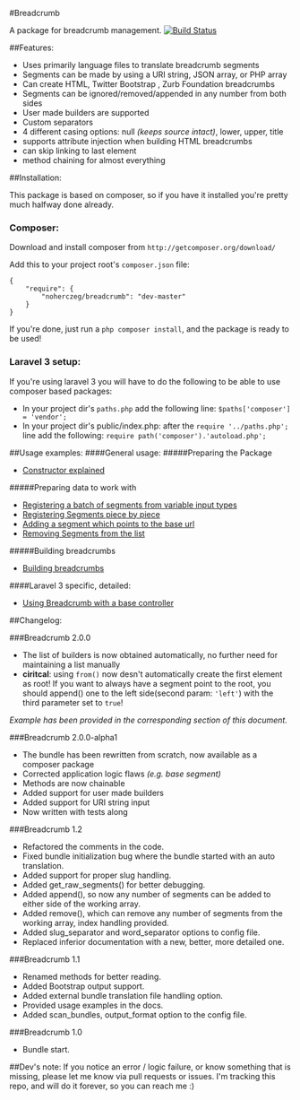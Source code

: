 #Breadcrumb

A package for breadcrumb management. [![Build Status](https://secure.travis-ci.org/noherczeg/breadcrumb.png?branch=develop)](https://travis-ci.org/noherczeg/breadcrumb)

##Features:

+ Uses primarily language files to translate breadcrumb segments
+ Segments can be made by using a URI string, JSON array, or PHP array
+ Can create HTML, Twitter Bootstrap , Zurb Foundation breadcrumbs
+ Segments can be ignored/removed/appended in any number from both sides
+ User made builders are supported
+ Custom separators
+ 4 different casing options: null _(keeps source intact)_, lower, upper, title
+ supports attribute injection when building HTML breadcrumbs
+ can skip linking to last element
+ method chaining for almost everything

##Installation:

This package is based on composer, so if you have it installed you're pretty much halfway done already.

### Composer:
Download and install composer from `http://getcomposer.org/download/`

Add this to your project root's `composer.json` file:
```
{
    "require": {
        "noherczeg/breadcrumb": "dev-master"
    }
}
```
If you're done, just run a `php composer install`, and the package is ready to be used!

### Laravel 3 setup:
If you're using laravel 3 you will have to do the following to be able to use composer based packages:

- In your project dir's `paths.php` add the following line: `$paths['composer'] = 'vendor';`
- In your project dir's public/index.php: after the `require '../paths.php';` line add the following: `require path('composer').'autoload.php';`

##Usage examples:
####General usage:
#####Preparing the Package
+ [Constructor explained](https://github.com/noherczeg/breadcrumb/blob/master/docs/usage_examples.md#1-preparing-the-package)

#####Preparing data to work with
+ [Registering a batch of segments from variable input types](https://github.com/noherczeg/breadcrumb/blob/master/docs/usage_examples.md#a-registering-a-batch-of-segments-from-variable-input-types)
+ [Registering Segments piece by piece](https://github.com/noherczeg/breadcrumb/blob/master/docs/usage_examples.md#b-registering-segments-piece-by-piece)
+ [Adding a segment which points to the base url](https://github.com/noherczeg/breadcrumb/blob/master/docs/usage_examples.md#c-adding-a-segment-which-points-to-the-base-url)
+ [Removing Segments from the list](https://github.com/noherczeg/breadcrumb/blob/master/docs/usage_examples.md#d-removing-segments-from-the-list)

#####Building breadcrumbs
+ [Building breadcrumbs](https://github.com/noherczeg/breadcrumb/blob/master/docs/usage_examples.md#3-building-breadcrumbs)

####Laravel 3 specific, detailed:

+ [Using Breadcrumb with a base controller](https://github.com/noherczeg/breadcrumb/blob/master/docs/laravel3_guide.md#using-breadcrumb-with-a-base-controller)

##Changelog:

###Breadcrumb 2.0.0
+ The list of builders is now obtained automatically, no further need for maintaining a list manually
+ __ciritcal__: using `from()` now desn't automatically create the first element as root! If you want to always have a segment point to the root, you should append() one to the left side(second param: `'left'`) with the third parameter set to `true`!

_Example has been provided in the corresponding section of this document._

###Breadcrumb 2.0.0-alpha1
+ The bundle has been rewritten from scratch, now available as a composer package
+ Corrected application logic flaws _(e.g. base segment)_
+ Methods are now chainable
+ Added support for user made builders
+ Added support for URI string input
+ Now written with tests along

###Breadcrumb 1.2

+ Refactored the comments in the code.
+ Fixed bundle initialization bug where the bundle started with an auto translation.
+ Added support for proper slug handling.
+ Added get_raw_segments() for better debugging.
+ Added append(), so now any number of segments can be added to either side of the working array.
+ Added remove(), which can remove any number of segments from the working array, index handling provided.
+ Added slug_separator and word_separator options to config file.
+ Replaced inferior documentation with a new, better, more detailed one.

###Breadcrumb 1.1

+ Renamed methods for better reading.
+ Added Bootstrap output support.
+ Added external bundle translation file handling option.
+ Provided usage examples in the docs.
+ Added scan_bundles, output_format option to the config file.

###Breadcrumb 1.0
+ Bundle start.

##Dev's note:
If you notice an error / logic failure, or know something that is missing, please let me know via pull requests or issues. I'm tracking this repo, and will do it forever, so you can reach me :)